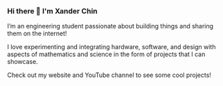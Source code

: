 ### Hi there 👋 I'm Xander Chin

I’m an engineering student passionate about building things and sharing them on the internet!

I love experimenting and integrating hardware, software, and design with aspects of mathematics and science in the form of projects that I can showcase.

Check out my website and YouTube channel to see some cool projects!

<!--
**xanderchinxyz/xanderchinxyz** is a ✨ _special_ ✨ repository because its `README.md` (this file) appears on your GitHub profile.

Here are some ideas to get you started:

- 🔭 I’m currently working on ...
- 🌱 I’m currently learning ...
- 👯 I’m looking to collaborate on ...
- 🤔 I’m looking for help with ...
- 💬 Ask me about ...
- 📫 How to reach me: ...
- 😄 Pronouns: ...
- ⚡ Fun fact: ...
-->
